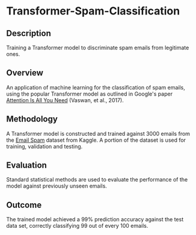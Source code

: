# Transformer-Spam-Classification

## Description

Training a Transformer model to discriminate spam emails from legitimate ones.

## Overview  

An application of machine learning for the classification of spam emails, using the popular Transformer model as outlined in Google's paper [Attention Is All You Need](https://doi.org/10.48550/arXiv.1706.03762) (Vaswan, et al., 2017).

## Methodology

A Transformer model is constructed and trained against 3000 emails from the [Email Spam](https://www.kaggle.com/datasets/veleon/ham-and-spam-dataset) dataset from Kaggle. A portion of the dataset is used for training, validation and testing.

## Evaluation

Standard statistical methods are used to evaluate the performance of the model against previously unseen emails.

## Outcome

The trained model achieved a 99% prediction accuracy against the test data set, correctly classifying 99 out of every 100 emails.
